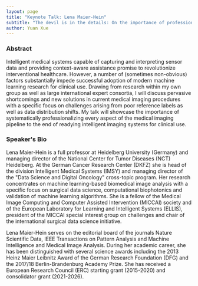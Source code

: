 ```yaml
---
layout: page
title: "Keynote Talk: Lena Maier-Hein"
subtitle: "The devil is in the details: On the importance of professionalizing the whole image analysis pipeline"
author: Yuan Xue
---
```


### Abstract

Intelligent medical systems capable of capturing and interpreting sensor data and providing context-aware assistance promise to revolutionize interventional healthcare. However, a number of (sometimes non-obvious) factors substantially impede successful adoption of modern machine learning research for clinical use. Drawing from research within my own group as well as large international expert consortia, I will discuss pervasive shortcomings and new solutions in current medical imaging procedures with a specific focus on challenges arising from poor reference labels as well as data distribution shifts. My talk will showcase the importance of systematically professionalizing every aspect of the medical imaging pipeline to the end of readying intelligent imaging systems for clinical use.

### Speaker's Bio

Lena Maier-Hein is a full professor at Heidelberg University (Germany) and managing director of the National Center for Tumor Diseases (NCT) Heidelberg. At the German Cancer Research Center (DKFZ) she is head of the division Intelligent Medical Systems (IMSY) and managing director of the "Data Science and Digital Oncology" cross-topic program. Her research concentrates on machine learning-based biomedical image analysis with a specific focus on surgical data science, computational biophotonics and validation of machine learning algorithms. She is a fellow of the Medical Image Computing and Computer Assisted Intervention (MICCAI) society and of the European Laboratory for Learning and Intelligent Systems (ELLIS), president of the MICCAI special interest group on challenges and chair of the international surgical data science initiative.

Lena Maier-Hein serves on the editorial board of the journals Nature Scientific Data, IEEE Transactions on Pattern Analysis and Machine Intelligence and Medical Image Analysis. During her academic career, she has been distinguished with several science awards including the 2013 Heinz Maier Leibnitz Award of the German Research Foundation (DFG) and the 2017/18 Berlin-Brandenburg Academy Prize. She has received a European Research Council (ERC) starting grant (2015-2020) and consolidator grant (2021-2026).

